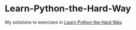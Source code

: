 # Learn-Python-the-Hard-Way

My solutions to exercises in [Learn Python the Hard Way](https://learnpythonthehardway.org/book/).